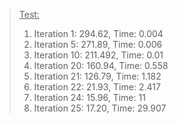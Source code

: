 >  <u>Test:</u>
>  1. Iteration 1: 294.62, Time: 0.004
>  2. Iteration 5: 271.89, Time: 0.006
>  3. Iteration 10: 211.492, Time: 0.01
>  4. Iteration 20: 160.94, Time: 0.558
>  5. Iteration 21: 126.79, Time: 1.182
>  6. Iteration 22: 21.93, Time: 2.417
>  7. Iteration 24: 15.96, Time: 11
>  8. Iteration 25: 17.20, Time: 29.907

